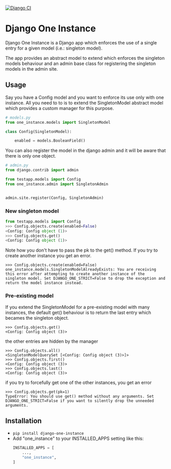 [![Django CI](https://github.com/federicodabrunzo/django-one-instance/actions/workflows/django.yml/badge.svg?branch=workflow)](https://github.com/federicodabrunzo/django-one-instance/actions/workflows/django.yml)

Django One Instance
===========
Django One Instance is a Django app which enforces the use of a single entry for a given model (i.e.: singleton model). 

The app provides an abstract model to extend which enforces the singleton models behaviour and an admin base class for registering the singleton models in the admin site.

Usage
-----------

Say you have a Config model and you want to enforce its use only with one instance. All you need to to is to extend the SingletonModel abstract model which provides a custom manager for this purpose.

```python
# models.py
from one_instance.models import SingletonModel

class Config(SingletonModel):

    enabled = models.BooleanField()
```

You can also register the model in the django admin and it will be aware that there is only one object.

```python
# admin.py
from django.contrib import admin

from testapp.models import Config
from one_instance.admin import SingletonAdmin


admin.site.register(Config, SingletonAdmin)
```

### New singleton model

```python
from testapp.models import Config
>>> Config.objects.create(enabled=False)
<Config: Config object (1)>
>>> Config.objects.get()
<Config: Config object (1)>
```

Note how you don't have to pass the pk to the get() method. If you try to create another instance you get an error.

```
>>> Config.objects.create(enabled=False)
one_instance.models.SingletonModelAlreadyExists: You are receiving this error after attempting to create another instance of the singleton model. Set DJANGO_ONE_STRICT=False to drop the exception and return the model instance instead.
```

### Pre-existing model
If you extend the SingletonModel for a pre-existing model with many instances, the default get() behaviour is to return the last entry which becames the singleton object.
```
>>> Config.objects.get()
<Config: Config object (3)>
```
the other entries are hidden by the manager
```
>>> Config.objects.all()
<SingletonModelQuerySet [<Config: Config object (3)>]>
>>> Config.objects.first()
<Config: Config object (3)>
>>> Config.objects.last()
<Config: Config object (3)>
```
if you try to forcefully get one of the other instances, you get an error
```
>>> Config.objects.get(pk=1)
TypeError: You should use get() method without any arguments. Set DJANGO_ONE_STRICT=False if you want to silently drop the unneeded arguments.
```

Installation
-----------
- `pip install django-one-instance`
- Add "one_instance" to your INSTALLED_APPS setting like this:
    ```python
    INSTALLED_APPS = [
        ...,
        "one_instance",
    ]
    ```